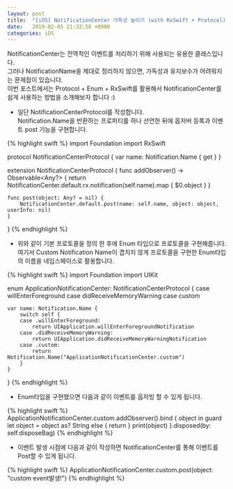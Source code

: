 ```yaml
---
layout: post
title:  "[iOS] NotificationCenter 가독성 높이기 (with RxSwift + Protocol)"
date:   2019-02-05 21:32:58 +0900
categories: iOS
---
```

NotificationCenter는 전역적인 이벤트를 처리하기 위해 사용되는 유용한 클래스입니다.  
그러나 NotificationName을 제대로 정리하지 않으면, 가독성과 유지보수가 어려워지는 문제점이 있습니다.  
이번 포스트에서는 Protocol + Enum + RxSwift를 활용해서 NotificationCenter를 쉽게 사용하는 방법을 소개해보자 합니다 :)

- 일단 NotificationCenterProtocol를 작성합니다.  
Notification.Name을 반환하는 프로퍼티를 하나 선언한 뒤에 옵저버 등록과 이벤트 post 기능을 구현합니다.

{% highlight swift %}
import Foundation
import RxSwift

protocol NotificationCenterProtocol {
    var name: Notification.Name { get }
}

extension NotificationCenterProtocol {
    func addObserver() -> Observable<Any?> {
        return NotificationCenter.default.rx.notification(self.name).map { $0.object }
    }
    
    func post(object: Any? = nil) {
        NotificationCenter.default.post(name: self.name, object: object, userInfo: nil)
    }
}
{% endhighlight %}



- 위와 같이 기본 프로토콜을 정의 한 후에 Enum 타입으로 프로토콜을 구현해줍니다.  
여기서 Custom Notification Name이 겹치지 않게 프로토콜을 구현한 Enum타입의 이름을 네임스페이스로 활용합니다.

{% highlight swift %}
import Foundation
import UIKit

enum ApplicationNotificationCenter: NotificationCenterProtocol {
    case willEnterForeground
    case didReceiveMemoryWarning
    case custom

    var name: Notification.Name {
        switch self {
        case .willEnterForeground:
            return UIApplication.willEnterForegroundNotification
        case .didReceiveMemoryWarning:
            return UIApplication.didReceiveMemoryWarningNotification
        case .custom:
            return Notification.Name("ApplicationNotificationCenter.custom")
        }
    }
}
{% endhighlight %} 

- Enum타입을 구현했으면 다음과 같이 이벤트를 옵저빙 할 수 있게 됩니다.

{% highlight swift %}
ApplicationNotificationCenter.custom.addObserver().bind { object in
    guard let object = object as? String else { return }
    print(object)
}.disposed(by: self.disposeBag)
{% endhighlight %}



- 이벤트 발생 시점에 다음과 같이 작성하면 NotificationCenter를 통해 이벤트를 Post할 수 있게 됩니다.

{% highlight swift %}
ApplicationNotificationCenter.custom.post(object: "custom event발생!")
{% endhighlight %}